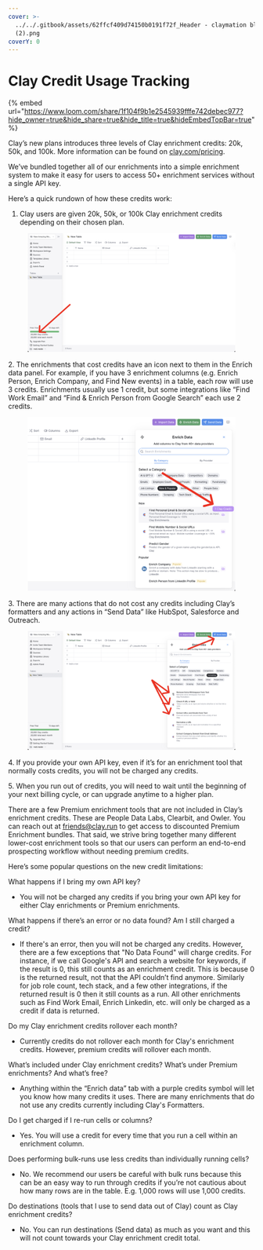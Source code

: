 ```yaml
---
cover: >-
  ../../.gitbook/assets/62ffcf409d74150b0191f72f_Header - claymation black
  (2).png
coverY: 0
---
```


# Clay Credit Usage Tracking

{% embed url="https://www.loom.com/share/1f104f9b1e2545939fffe742debec977?hide_owner=true&hide_share=true&hide_title=true&hideEmbedTopBar=true" %}

Clay’s new plans introduces three levels of Clay enrichment credits: 20k, 50k, and 100k. More information can be found on [clay.com/pricing](http://clay.com/pricing).

We’ve bundled together all of our enrichments into a simple enrichment system to make it easy for users to access 50+ enrichment services without a single API key.

Here’s a quick rundown of how these credits work:

1. Clay users are given 20k, 50k, or 100k Clay enrichment credits depending on their chosen plan.

<figure><img src="../../.gitbook/assets/credits1.png" alt=""><figcaption></figcaption></figure>

2\.  The enrichments that cost credits have an icon next to them in the Enrich data panel. For example, if you have 3 enrichment columns (e.g. Enrich Person, Enrich Company, and Find New events) in a table, each row will use 3 credits. Enrichments usually use 1 credit, but some integrations like “Find Work Email” and “Find & Enrich Person from Google Search” each use 2 credits.

<figure><img src="../../.gitbook/assets/credits2.png" alt=""><figcaption></figcaption></figure>

3\.  There are many actions that do not cost any credits including Clay’s formatters and any actions in “Send Data” like HubSpot, Salesforce and Outreach.

<figure><img src="../../.gitbook/assets/credits3.png" alt=""><figcaption></figcaption></figure>

4\.   If you provide your own API key, even if it’s for an enrichment tool that normally costs credits, you will not be charged any credits.

5\.   When you run out of credits, you will need to wait until the beginning of your next billing cycle, or can upgrade anytime to a higher plan.

There are a few Premium enrichment tools that are not included in Clay’s enrichment credits. These are People Data Labs, Clearbit, and Owler. You can reach out at friends@clay.run to get access to discounted Premium Enrichment bundles. That said, we strive bring together many different lower-cost enrichment tools so that our users can perform an end-to-end prospecting workflow without needing premium credits.

Here’s some popular questions on the new credit limitations:

What happens if I bring my own API key?

* You will not be charged any credits if you bring your own API key for either Clay enrichments or Premium enrichments.

What happens if there’s an error or no data found? Am I still charged a credit?

* If there's an error, then you will not be charged any credits. However, there are a few exceptions that "No Data Found" will charge credits. For instance, if we call Google's API and search a website for keywords, if the result is 0, this still counts as an enrichment credit. This is because 0 is the returned result, not that the API couldn’t find anymore. Similarly for job role count, tech stack, and a few other integrations, if the returned result is 0 then it still counts as a run. All other enrichments such as Find Work Email, Enrich Linkedin, etc. will only be charged as a credit if data is returned.

Do my Clay enrichment credits rollover each month?

* Currently credits do not rollover each month for Clay's enrichment credits. However, premium credits will rollover each month.

What’s included under Clay enrichment credits? What’s under Premium enrichments? And what’s free?

* Anything within the “Enrich data” tab with a purple credits symbol will let you know how many credits it uses. There are many enrichments that do not use any credits currently including Clay's Formatters.

Do I get charged if I re-run cells or columns?

* Yes. You will use a credit for every time that you run a cell within an enrichment column.

Does performing bulk-runs use less credits than individually running cells?

* No. We recommend our users be careful with bulk runs because this can be an easy way to run through credits if you’re not cautious about how many rows are in the table. E.g. 1,000 rows will use 1,000 credits.

Do destinations (tools that I use to send data out of Clay) count as Clay enrichment credits?

* No. You can run destinations (Send data) as much as you want and this will not count towards your Clay enrichment credit total.
